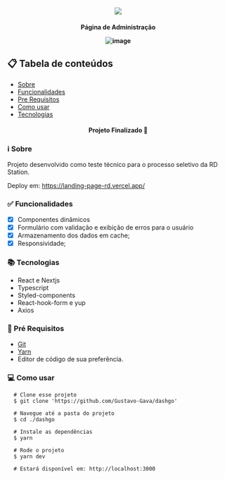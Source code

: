 <h1 align="center" >
  <img src="https://user-images.githubusercontent.com/77810817/158444130-aaf7fed9-9a33-4f84-bf59-d04261e18052.png" />
</h1>

<h4 align="center"/> Página de Administração </p>

![image](https://user-images.githubusercontent.com/77810817/158680346-68cc69d4-bcc7-427a-b65a-f7baa6a0bbe4.png)

## 📋 Tabela de conteúdos

<!--ts-->

- [Sobre](#sobre)
- [Funcionalidades](#funcionalidades)
- [Pre Requisitos](#requisitos)
- [Como usar](#como-usar)
- [Tecnologias](#tecnologias)

<!--te-->

<h4 align="center">
  Projeto Finalizado 🚀  
</h4>

<h3 id="sobre">ℹ Sobre </h3>

Projeto desenvolvido como teste técnico para o processo seletivo da RD Station.

Deploy em: https://landing-page-rd.vercel.app/

<h3 id="funcionalidades"> ✅ Funcionalidades </h3>
 
- [x] Componentes dinâmicos 
- [x] Formulário com validação e exibição de erros para o usuário
- [x] Armazenamento dos dados em cache;
- [x] Responsividade;

<h3 id="tecnologias"> 📚 Tecnologias </h3>

- React e Nextjs
- Typescript
- Styled-components
- React-hook-form e yup
- Axios

<h3 id="requisitos">🔧 Pré Requisitos</h3>

- [Git](https://git-scm.com)
- [Yarn](https://yarnpkg.com)
- Editor de código de sua preferência.

<h3 id="como-usar">💻 Como usar</h3>

```
  # Clone esse projeto
  $ git clone 'https://github.com/Gustavo-Gava/dashgo'

  # Navegue até a pasta do projeto
  $ cd ./dashgo

  # Instale as dependências
  $ yarn

  # Rode o projeto
  $ yarn dev

  # Estará disponível em: http://localhost:3000
```
